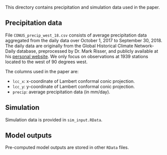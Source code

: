 This directory contains precipitation and simulation data used in the paper.

## Precipitation data

File `CONUS_precip_west_18.csv` consists of average precipitation data aggregated from the daily data over October 1, 2017 to September 30, 2018. The daily data are originally from the Global Historical Climate Network-Daily database, preprocessed by Dr. Mark Risser, and publicly available at his [personal website](https://sites.google.com/site/markdrisser/data-sets?authuser=0). We only focus on observations at 1939 stations located to the west of 90 degrees west.

The columns used in the paper are:
* `lcc_x`: x-coordinate of Lambert conformal conic projection.
* `lcc_y`: y-coordinate of Lambert conformal conic projection.
* `precip`: average precipitation data (in mm/day).

## Simulation

Simulation data is provided in `sim_input.RData`.

## Model outputs

Pre-computed model outputs are stored in other `RData` files.
